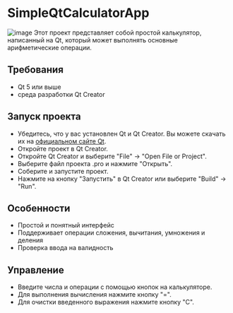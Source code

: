 # SimpleQtCalculatorApp
![image](https://github.com/shamilkvv/SimpleQtCalculatorApp/assets/151441020/880990c1-ed2c-4bfa-94f4-be89edfbbea6)
Этот проект представляет собой простой калькулятор, написанный на Qt, который может выполнять основные арифметические операции.

## Требования

- Qt 5 или выше
- cреда разработки Qt Creator

## Запуск проекта

- Убедитесь, что у вас установлен Qt и Qt Creator. Вы можете скачать их на [официальном сайте Qt](https://www.qt.io/download).
- Откройте проект в Qt Creator.
- Откройте Qt Creator и выберите "File" -> "Open File or Project".
- Выберите файл проекта .pro и нажмите "Открыть".
- Соберите и запустите проект.
- Нажмите на кнопку "Запустить" в Qt Creator или выберите "Build" -> "Run".

## Особенности

- Простой и понятный интерфейс
- Поддерживает операции сложения, вычитания, умножения и деления
- Проверка ввода на валидность

## Управление

- Введите числа и операции с помощью кнопок на калькуляторе.
- Для выполнения вычисления нажмите кнопку "=".
- Для очистки введенного выражения нажмите кнопку "C".
